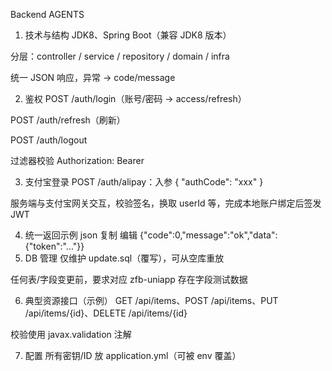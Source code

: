 Backend AGENTS
1. 技术与结构
JDK8、Spring Boot（兼容 JDK8 版本）

分层：controller / service / repository / domain / infra

统一 JSON 响应，异常 → code/message

2. 鉴权
POST /auth/login（账号/密码 → access/refresh）

POST /auth/refresh（刷新）

POST /auth/logout

过滤器校验 Authorization: Bearer <token>

3. 支付宝登录
POST /auth/alipay：入参 { "authCode": "xxx" }

服务端与支付宝网关交互，校验签名，换取 userId 等，完成本地账户绑定后签发 JWT

4. 统一返回示例
json
复制
编辑
{"code":0,"message":"ok","data":{"token":"..."}}
5. DB 管理
仅维护 update.sql（覆写），可从空库重放

任何表/字段变更前，要求对应 zfb-uniapp 存在字段测试数据

6. 典型资源接口（示例）
GET /api/items、POST /api/items、PUT /api/items/{id}、DELETE /api/items/{id}

校验使用 javax.validation 注解

7. 配置
所有密钥/ID 放 application.yml（可被 env 覆盖）
